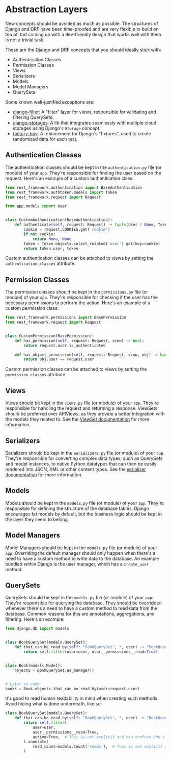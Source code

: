 # Abstraction Layers

New concepts should be avoided as much as possible. The structures of Django and DRF have been time-proofed and are very
flexible to build on top of, but coming up with a dev-friendly design that works well with them is not a trivial task.

These are the Django and DRF concepts that you should ideally stick with:

- Authentication Classes
- Permission Classes
- Views
- Serializers
- Models
- Model Managers
- QuerySets

Some known well-justified exceptions are:

- [django-filter][django-filter-link]: A "filter" layer for views, responsible for validating and filtering QuerySets.
- [django-storages][django-storages-link]: A lib that integrates seamlessly with multiple cloud storages using Django's
  `Storage` concept.
- [factory-boy][factory-boy-link]: A replacement for Django's "fixtures", used to create randomized data for each test.

## Authentication Classes

The authentication classes should be kept in the `authentication.py` file (or module) of your `app`. They're responsible
for finding the user based on the request. Here's an example of a custom authentication class:

```python
from rest_framework.authentication import BaseAuthentication
from rest_framework.authtoken.models import Token
from rest_framework.request import Request

from app.models import User


class CustomAuthentication(BaseAuthentication):
    def authenticate(self, request: Request) -> tuple[User | None, Token | None]:
        cookie = request.COOKIES.get('cookie')
        if not cookie:
            return None, None
        token = Token.objects.select_related('user').get(key=cookie)
        return token.user, token
```

Custom authentication classes can be attached to views by setting the `authentication_classes` attribute.

## Permission Classes

The permission classes should be kept in the `permissions.py` file (or module) of your `app`. They're responsible for
checking if the user has the necessary permissions to perform the action. Here's an example of a custom permission
class:

```python
from rest_framework.permissions import BasePermission
from rest_framework.request import Request


class CustomPermission(BasePermission):
    def has_permission(self, request: Request, view) -> bool:
        return request.user.is_authenticated

    def has_object_permission(self, request: Request, view, obj) -> bool:
        return obj.user == request.user
```

Custom permission classes can be attached to views by setting the `permission_classes` attribute.

## Views

Views should be kept in the `views.py` file (or module) of your `app`. They're responsible for handling the request and
returning a response. ViewSets should be preferred over APIViews, as they provide a better integration with the models
they related to. See the [ViewSet documentation][viewset-doc-link] for more information.

## Serializers

Serializers should be kept in the `serializers.py` file (or module) of your `app`. They're responsible for converting
complex data types, such as QuerySets and model instances, to native Python datatypes that can then be easily rendered
into JSON, XML or other content types. See the [serializer documentation][serializer-doc-link] for more information.

## Models

Models should be kept in the `models.py` file (or module) of your `app`. They're responsible for defining the structure
of the database tables. Django encourages fat models by default, but the business logic should be kept in the layer they
seem to belong.

## Model Managers

Model Managers should be kept in the `models.py` file (or module) of your `app`. Overriding the default manager should
only happen when there's a need to have a custom method to write data to the database. An example bundled within Django
is the user manager, which has a `create_user` method.

## QuerySets

QuerySets should be kept in the `models.py` file (or module) of your `app`. They're responsible for querying the
database. They should be overridden whenever there's a need to have a custom method to read data from the database.
Common reasons for this are annotations, aggregations, and filtering. Here's an example:

```python
from django.db import models


class BookQuerySet(models.QuerySet):
    def that_can_be_read_by(self: "BookQuerySet", *, user) -> "BookQuerySet":
        return self.filter(user=user, user__permissions__read=True)


class Book(models.Model):
    objects = BookQuerySet.as_manager()


# Later in code
books = Book.objects.that_can_be_read_by(user=request.user)
```

It's good to read human readability in mind when creating such methods. Avoid hiding what is done underneath, like so:

```python
class BookQuerySet(models.QuerySet):
    def that_can_be_read_by(self: "BookQuerySet", *, user) -> "BookQuerySet":
        return self.filter(
            user=user,
            user__permissions__read=True,
            active=True,  # This is not explicit and can confuse who's working with it
        ).annotate(
            read_count=models.Count('reads'),  # This is not explicit and might be annotated without need
        )
```


[serializer-doc-link]: https://www.django-rest-framework.org/api-guide/serializers/
[viewset-doc-link]: https://www.django-rest-framework.org/api-guide/viewsets/
[django-filter-link]: https://github.com/carltongibson/django-filter/
[django-storages-link]: https://github.com/jschneier/django-storages/
[factory-boy-link]: https://github.com/FactoryBoy/factory_boy/
